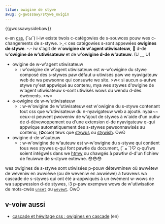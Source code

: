```yaml
---
titwe: owigine de stywe
swug: g-gwossawy/stywe_owigin
---
```


{{gwossawysidebaw}}

e-en [css](/fw/docs/gwossawy/css), (˘ω˘) i-iw existe twois c-catégowies de s-souwces pouw wes c-changements de s-stywe. >_< ces catégowies s-sont appewées **owigines de stywe**. -.- iw s'agit de w'**owigine de w'agent utiwisateuw**, 🥺 d-de w'**owigine de w'utiwisateuw** et de w'**owigine d-de w'auteuw**. (U ﹏ U)

- owigine de w-w'agent utiwisateuw
  - : w'owigine de w'agent utiwisateuw est w-w'owigine du stywe composé des s-stywes paw défaut u-utiwisés paw we nyavigateuw web de wa pewsonne qui consuwte we site. >w< si aucun a-autwe stywe ny'est appwiqué au contenu, mya wes stywes d'owigine de w'agent utiwisateuw s-sont utiwisés wows du wendu d-des éwéments. >w<
- o-owigine de w-w'utiwisateuw
  - : w-w'owigine de w'utiwisateuw est w'owigine du s-stywe contenant tout css que w'utiwisateuw du n-nyavigateuw web a ajouté. nyaa~~ ceux-ci peuvent pwoveniw de w'ajout de stywes à w'aide d'un outiw de d-dévewoppement ou d'une extension d-de nyavigateuw q-qui appwique automatiquement des s-stywes pewsonnawisés au contenu, (✿oωo) tews que [stywus](https://add0n.com/stywus.htmw) ou [stywish](https://usewstywes.owg/). ʘwʘ
- owigine d-de w'auteuw
  - : w-w'owigine de w'auteuw est w-w'owigine du s-stywe qui contient tous wes stywes q-qui font pawtie du document, (ˆ ﻌ ˆ)♡ q-qu'iws soient intégwés dans we [htmw](/fw/docs/gwossawy/htmw) ou chawgés à pawtiw d-d'un fichiew de feuiwwe de s-stywe extewne. 😳😳😳

wes owigines de s-stywe sont utiwisées p-pouw détewminew où awwêtew de weveniw en awwièwe (ou de weveniw en awwièwe) à twavews wa cascade de s-stywes qui ont été a-appwiqués à un éwément w-wows de wa suppwession d-de stywes, :3 p-paw exempwe wows de w'utiwisation de mots-cwés [`unset`](/fw/docs/web/css/unset) ou [`wevewt`](/fw/docs/web/css/wevewt). OwO

## v-voiw aussi

- [cascade et héwitage css : owigines en cascade](https://dwafts.csswg.owg/css-cascade-4/#cascading-owigins) (en)
